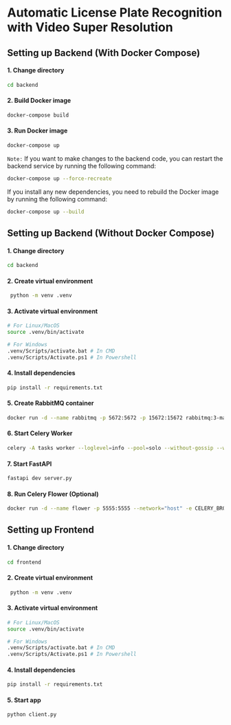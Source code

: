 # Automatic License Plate Recognition with Video Super Resolution

## Setting up Backend (With Docker Compose)

#### 1. Change directory

```sh
cd backend
```

#### 2. Build Docker image

```sh
docker-compose build
```

#### 3. Run Docker image

```sh
docker-compose up
```

`Note:` If you want to make changes to the backend code, you can restart the backend service by running the following command:

```sh
docker-compose up --force-recreate
```

If you install any new dependencies, you need to rebuild the Docker image by running the following command:

```sh
docker-compose up --build
```

## Setting up Backend (Without Docker Compose)

#### 1. Change directory

```sh
cd backend
```

#### 2. Create virtual environment

```sh
 python -m venv .venv
```

#### 3. Activate virtual environment

```sh
# For Linux/MacOS
source .venv/bin/activate

# For Windows
.venv/Scripts/activate.bat # In CMD
.venv/Scripts/Activate.ps1 # In Powershell
```

#### 4. Install dependencies

```sh
pip install -r requirements.txt
```

#### 5. Create RabbitMQ container

```sh
docker run -d --name rabbitmq -p 5672:5672 -p 15672:15672 rabbitmq:3-management
```

#### 6. Start Celery Worker

```sh
celery -A tasks worker --loglevel=info --pool=solo --without-gossip --without-mingle --without-heartbeat -Ofair
```

#### 7. Start FastAPI

```sh
fastapi dev server.py
```

#### 8. Run Celery Flower (Optional)

```sh
docker run -d --name flower -p 5555:5555 --network="host" -e CELERY_BROKER_URL=pyamqp://guest@localhost// mher/flower
```

## Setting up Frontend

#### 1. Change directory

```sh
cd frontend
```

#### 2. Create virtual environment

```sh
 python -m venv .venv
```

#### 3. Activate virtual environment

```sh
# For Linux/MacOS
source .venv/bin/activate

# For Windows
.venv/Scripts/activate.bat # In CMD
.venv/Scripts/Activate.ps1 # In Powershell
```

#### 4. Install dependencies

```sh
pip install -r requirements.txt
```

#### 5. Start app

```sh
python client.py
```
